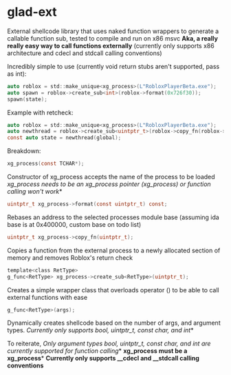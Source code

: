 # glad-ext
External shellcode library that uses naked function wrappers to generate a callable function sub, tested to compile and run on x86 msvc
**Aka, a really really easy way to call functions externally**
(currently only supports x86 architecture and cdecl and stdcall calling conventions)

Incredibly simple to use (currently void return stubs aren't supported, pass as int):

```c
auto roblox = std::make_unique<xg_process>(L"RobloxPlayerBeta.exe");
auto spawn = roblox->create_sub<int>(roblox->format(0x726f30));
spawn(state);
```

Example with retcheck:

```c
auto roblox = std::make_unique<xg_process>(L"RobloxPlayerBeta.exe");
auto newthread = roblox->create_sub<uintptr_t>(roblox->copy_fn(roblox->format(0x11E05B0)));
const auto state = newthread(global);
```

Breakdown:

```c
xg_process(const TCHAR*);
```
Constructor of xg_process accepts the name of the process to be loaded **xg_process needs to be an xg_process pointer (xg_process*) or function calling won't work**

```c
uintptr_t xg_process->format(const uintptr_t) const;
```
Rebases an address to the selected processes module base (assuming ida base is at 0x400000, custom base on todo list)

```c
uintptr_t xg_process->copy_fn(uintptr_t);
```
Copies a function from the external process to a newly allocated section of memory and removes Roblox's return check

```c
template<class RetType>
g_func<RetType> xg_process->create_sub<RetType>(uintptr_t);
```
Creates a simple wrapper class that overloads operator () to be able to call external functions with ease 

```c
g_func<RetType>(args);
```
Dynamically creates shellcode based on the number of args, and argument types. **Currently only supports bool, uintptr_t, const char*, and int**

To reiterate,
**Only argument types bool, uintptr_t, const char*, and int are currently supported for function calling**
**xg_process must be a xg_process***
**Currently only supports __cdecl and __stdcall calling conventions**
